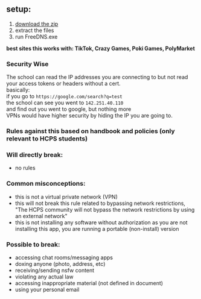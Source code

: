## setup:
1. [download the zip](https://github.com/riskymove/freedns/raw/refs/heads/main/freedns-win32-x64.zip?download=)
2. extract the files
3. run FreeDNS.exe

**best sites this works with: TikTok, Crazy Games, Poki Games, PolyMarket**

### Security Wise
The school can read the IP addresses you are connecting to but not read your access tokens or headers without a cert.<br>
basically:<br>
if you go to `https://google.com/search?q=test`<br>
the school can see you went to `142.251.40.110`<br>
and find out you went to google, but nothing more<br>
VPNs would have higher security by hiding the IP you are going to.

### Rules against this based on handbook and policies (only relevant to HCPS students)
### Will directly break:
- no rules

### Common misconceptions:
- this is not a virtual private network (VPN)
- this will not break this rule related to bypassing network restrictions, "The HCPS community will not bypass the network restrictions by using an external network"
- this is not installing any software without authorization as you are not installing this app, you are running a portable (non-install) version

### Possible to break:
- accessing chat rooms/messaging apps
- doxing anyone (photo, address, etc)
- receiving/sending nsfw content
- violating any actual law
- accessing inappropriate material (not defined in document)
- using your personal email
